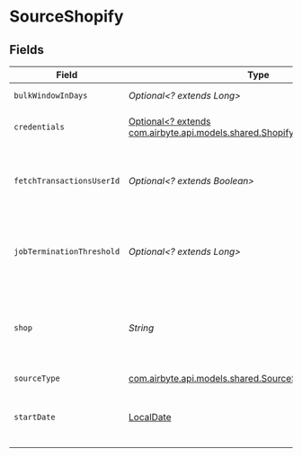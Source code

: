 # SourceShopify


## Fields

| Field                                                                                                                                                            | Type                                                                                                                                                             | Required                                                                                                                                                         | Description                                                                                                                                                      | Example                                                                                                                                                          |
| ---------------------------------------------------------------------------------------------------------------------------------------------------------------- | ---------------------------------------------------------------------------------------------------------------------------------------------------------------- | ---------------------------------------------------------------------------------------------------------------------------------------------------------------- | ---------------------------------------------------------------------------------------------------------------------------------------------------------------- | ---------------------------------------------------------------------------------------------------------------------------------------------------------------- |
| `bulkWindowInDays`                                                                                                                                               | *Optional<? extends Long>*                                                                                                                                       | :heavy_minus_sign:                                                                                                                                               | Defines what would be a date range per single BULK Job                                                                                                           |                                                                                                                                                                  |
| `credentials`                                                                                                                                                    | [Optional<? extends com.airbyte.api.models.shared.ShopifyAuthorizationMethod>](../../models/shared/ShopifyAuthorizationMethod.md)                                | :heavy_minus_sign:                                                                                                                                               | The authorization method to use to retrieve data from Shopify                                                                                                    |                                                                                                                                                                  |
| `fetchTransactionsUserId`                                                                                                                                        | *Optional<? extends Boolean>*                                                                                                                                    | :heavy_minus_sign:                                                                                                                                               | Defines which API type (REST/BULK) to use to fetch `Transactions` data. If you are a `Shopify Plus` user, leave the default value to speed up the fetch.         |                                                                                                                                                                  |
| `jobTerminationThreshold`                                                                                                                                        | *Optional<? extends Long>*                                                                                                                                       | :heavy_minus_sign:                                                                                                                                               | The max time in seconds, after which the single BULK Job should be `CANCELED` and retried. The bigger the value the longer the BULK Job is allowed to run.       |                                                                                                                                                                  |
| `shop`                                                                                                                                                           | *String*                                                                                                                                                         | :heavy_check_mark:                                                                                                                                               | The name of your Shopify store found in the URL. For example, if your URL was https://NAME.myshopify.com, then the name would be 'NAME' or 'NAME.myshopify.com'. | my-store                                                                                                                                                         |
| `sourceType`                                                                                                                                                     | [com.airbyte.api.models.shared.SourceShopifyShopify](../../models/shared/SourceShopifyShopify.md)                                                                | :heavy_check_mark:                                                                                                                                               | N/A                                                                                                                                                              |                                                                                                                                                                  |
| `startDate`                                                                                                                                                      | [LocalDate](https://docs.oracle.com/javase/8/docs/api/java/time/LocalDate.html)                                                                                  | :heavy_minus_sign:                                                                                                                                               | The date you would like to replicate data from. Format: YYYY-MM-DD. Any data before this date will not be replicated.                                            |                                                                                                                                                                  |